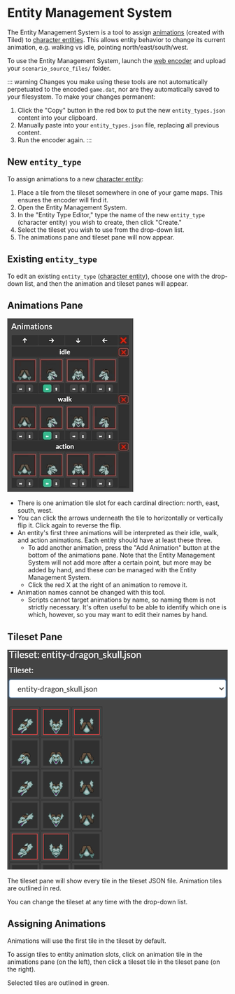 # Entity Management System

The Entity Management System is a tool to assign [animations](animations) (created with Tiled) to [character entities](entity_types#character-entities). This allows entity behavior to change its current animation, e.g. walking vs idle, pointing north/east/south/west.

To use the Entity Management System, launch the [web encoder](encoder#web-encoder) and upload your `scenario_source_files/` folder.

::: warning
Changes you make using these tools are not automatically perpetuated to the encoded `game.dat`, nor are they automatically saved to your filesystem. To make your changes permanent:

1. Click the "Copy" button in the red box to put the new `entity_types.json` content into your clipboard.
2. Manually paste into your `entity_types.json` file, replacing all previous content.
3. Run the encoder again.
:::

## New `entity_type`

To assign animations to a new [character entity](entity_types#character-entity):

1. Place a tile from the tileset somewhere in one of your game maps. This ensures the encoder will find it.
2. Open the Entity Management System.
3. In the "Entity Type Editor," type the name of the new `entity_type` (character entity) you wish to create, then click "Create."
4. Select the tileset you wish to use from the drop-down list.
5. The animations pane and tileset pane will now appear.

## Existing `entity_type`

To edit an existing `entity_type` ([character entity](entity_types#character-entity)), choose one with the drop-down list, and then the animation and tileset panes will appear.

## Animations Pane

![the web encoder's animations pane](media/mge-encoder-animation-pane.gif)

- There is one animation tile slot for each cardinal direction: north, east, south, west.
- You can click the arrows underneath the tile to horizontally or vertically flip it. Click again to reverse the flip.
- An entity's first three animations will be interpreted as their idle, walk, and action animations. Each entity should have at least these three.
	- To add another animation, press the "Add Animation" button at the bottom of the animations pane. Note that the Entity Management System will not add more after a certain point, but more may be added by hand, and these *can* be managed with the Entity Management System.
	- Click the red X at the right of an animation to remove it.
- Animation names cannot be changed with this tool.
	- Scripts cannot target animations by name, so naming them is not strictly necessary. It's often useful to be able to identify which one is which, however, so you may want to edit their names by hand.

## Tileset Pane

![the web encoder's tileset pane](media/mge-encoder-tileset-pane.png)

The tileset pane will show every tile in the tileset JSON file. Animation tiles are outlined in red.

You can change the tileset at any time with the drop-down list.

## Assigning Animations

Animations will use the first tile in the tileset by default.

To assign tiles to entity animation slots, click on animation tile in the animations pane (on the left), then click a tileset tile in the tileset pane (on the right).

Selected tiles are outlined in green.
